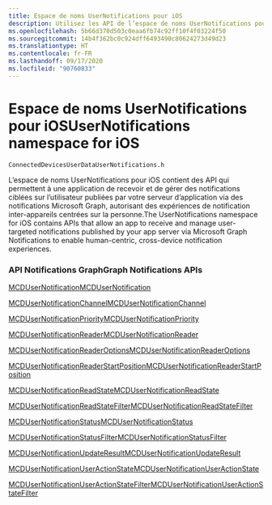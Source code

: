 ```yaml
---
title: Espace de noms UserNotifications pour iOS
description: Utilisez les API de l’espace de noms UserNotifications pour iOS pour recevoir et gérer les notifications utilisateur publiées par votre serveur d’application via Microsoft Graph Notifications.
ms.openlocfilehash: 5b66d370d503c0eaa6fb74c92ff10f4f03224f50
ms.sourcegitcommit: 14b4f362bc0c924dff6493490c80624273d49d23
ms.translationtype: HT
ms.contentlocale: fr-FR
ms.lasthandoff: 09/17/2020
ms.locfileid: "90760833"
---
```

# <a name="usernotifications-namespace-for-ios"></a><span data-ttu-id="e8c72-103">Espace de noms UserNotifications pour iOS</span><span class="sxs-lookup"><span data-stu-id="e8c72-103">UserNotifications namespace for iOS</span></span>

```
ConnectedDevicesUserDataUserNotifications.h
```

<span data-ttu-id="e8c72-104">L’espace de noms UserNotifications pour iOS contient des API qui permettent à une application de recevoir et de gérer des notifications ciblées sur l’utilisateur publiées par votre serveur d’application via des notifications Microsoft Graph, autorisant des expériences de notification inter-appareils centrées sur la personne.</span><span class="sxs-lookup"><span data-stu-id="e8c72-104">The UserNotifications namespace for iOS contains APIs that allow an app to receive and manage user-targeted notifications published by your app server via Microsoft Graph Notifications to enable human-centric, cross-device notification experiences.</span></span> 

### <a name="graph-notifications-apis"></a><span data-ttu-id="e8c72-105">API Notifications Graph</span><span class="sxs-lookup"><span data-stu-id="e8c72-105">Graph Notifications APIs</span></span>

[<span data-ttu-id="e8c72-106">MCDUserNotification</span><span class="sxs-lookup"><span data-stu-id="e8c72-106">MCDUserNotification</span></span>](MCDUserNotification.md)

[<span data-ttu-id="e8c72-107">MCDUserNotificationChannel</span><span class="sxs-lookup"><span data-stu-id="e8c72-107">MCDUserNotificationChannel</span></span>](MCDUserNotificationChannel.md)

[<span data-ttu-id="e8c72-108">MCDUserNotificationPriority</span><span class="sxs-lookup"><span data-stu-id="e8c72-108">MCDUserNotificationPriority</span></span>](MCDUserNotificationPriority.md)

[<span data-ttu-id="e8c72-109">MCDUserNotificationReader</span><span class="sxs-lookup"><span data-stu-id="e8c72-109">MCDUserNotificationReader</span></span>](MCDUserNotificationReader.md)

[<span data-ttu-id="e8c72-110">MCDUserNotificationReaderOptions</span><span class="sxs-lookup"><span data-stu-id="e8c72-110">MCDUserNotificationReaderOptions</span></span>](MCDUserNotificationReaderOptions.md)

[<span data-ttu-id="e8c72-111">MCDUserNotificationReaderStartPosition</span><span class="sxs-lookup"><span data-stu-id="e8c72-111">MCDUserNotificationReaderStartPosition</span></span>](MCDUserNotificationReaderStartPosition.md)

[<span data-ttu-id="e8c72-112">MCDUserNotificationReadState</span><span class="sxs-lookup"><span data-stu-id="e8c72-112">MCDUserNotificationReadState</span></span>](MCDUserNotificationReadState.md)

[<span data-ttu-id="e8c72-113">MCDUserNotificationReadStateFilter</span><span class="sxs-lookup"><span data-stu-id="e8c72-113">MCDUserNotificationReadStateFilter</span></span>](MCDUserNotificationReadStateFilter.md)

[<span data-ttu-id="e8c72-114">MCDUserNotificationStatus</span><span class="sxs-lookup"><span data-stu-id="e8c72-114">MCDUserNotificationStatus</span></span>](MCDUserNotificationStatus.md)

[<span data-ttu-id="e8c72-115">MCDUserNotificationStatusFilter</span><span class="sxs-lookup"><span data-stu-id="e8c72-115">MCDUserNotificationStatusFilter</span></span>](MCDUserNotificationStatusFilter.md)

[<span data-ttu-id="e8c72-116">MCDUserNotificationUpdateResult</span><span class="sxs-lookup"><span data-stu-id="e8c72-116">MCDUserNotificationUpdateResult</span></span>](MCDUserNotificationUpdateResult.md)

[<span data-ttu-id="e8c72-117">MCDUserNotificationUserActionState</span><span class="sxs-lookup"><span data-stu-id="e8c72-117">MCDUserNotificationUserActionState</span></span>](MCDUserNotificationUserActionState.md)

[<span data-ttu-id="e8c72-118">MCDUserNotificationUserActionStateFilter</span><span class="sxs-lookup"><span data-stu-id="e8c72-118">MCDUserNotificationUserActionStateFilter</span></span>](MCDUserNotificationUserActionStateFilter.md)
